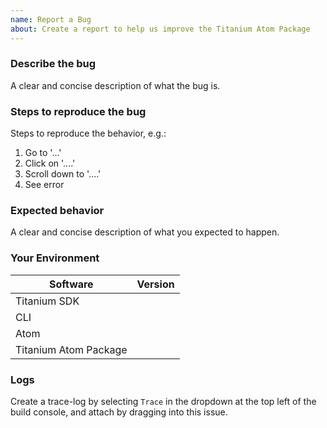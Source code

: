 ```yaml
---
name: Report a Bug
about: Create a report to help us improve the Titanium Atom Package
---
```


### Describe the bug
A clear and concise description of what the bug is.

### Steps to reproduce the bug
Steps to reproduce the behavior, e.g.:
1. Go to '...'
2. Click on '....'
3. Scroll down to '....'
4. See error

### Expected behavior
A clear and concise description of what you expected to happen.

### Your Environment
| Software | Version |
| ---------------- | ---------- |
| Titanium SDK | |
| CLI | |
| Atom | |
| Titanium Atom Package | |

### Logs
Create a trace-log by selecting `Trace` in the dropdown at the top left of the build console, and attach by dragging into this issue.
